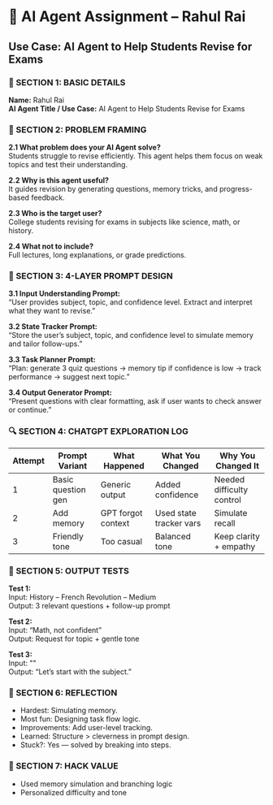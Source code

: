 
# 🧠 AI Agent Assignment – Rahul Rai

## Use Case: AI Agent to Help Students Revise for Exams

### 🧾 SECTION 1: BASIC DETAILS
**Name:** Rahul Rai  
**AI Agent Title / Use Case:** AI Agent to Help Students Revise for Exams

### 🧠 SECTION 2: PROBLEM FRAMING
**2.1 What problem does your AI Agent solve?**  
Students struggle to revise efficiently. This agent helps them focus on weak topics and test their understanding.

**2.2 Why is this agent useful?**  
It guides revision by generating questions, memory tricks, and progress-based feedback.

**2.3 Who is the target user?**  
College students revising for exams in subjects like science, math, or history.

**2.4 What not to include?**  
Full lectures, long explanations, or grade predictions.

### 🧱 SECTION 3: 4-LAYER PROMPT DESIGN
**3.1 Input Understanding Prompt:**  
“User provides subject, topic, and confidence level. Extract and interpret what they want to revise.”

**3.2 State Tracker Prompt:**  
“Store the user’s subject, topic, and confidence level to simulate memory and tailor follow-ups.”

**3.3 Task Planner Prompt:**  
“Plan: generate 3 quiz questions → memory tip if confidence is low → track performance → suggest next topic.”

**3.4 Output Generator Prompt:**  
“Present questions with clear formatting, ask if user wants to check answer or continue.”

### 🔍 SECTION 4: CHATGPT EXPLORATION LOG
| Attempt | Prompt Variant | What Happened | What You Changed | Why You Changed It |
|--------|----------------|----------------|------------------|---------------------|
| 1 | Basic question gen | Generic output | Added confidence | Needed difficulty control |
| 2 | Add memory | GPT forgot context | Used state tracker vars | Simulate recall |
| 3 | Friendly tone | Too casual | Balanced tone | Keep clarity + empathy |

### 🧪 SECTION 5: OUTPUT TESTS
**Test 1:**  
Input: History – French Revolution – Medium  
Output: 3 relevant questions + follow-up prompt

**Test 2:**  
Input: “Math, not confident”  
Output: Request for topic + gentle tone

**Test 3:**  
Input: ""  
Output: “Let’s start with the subject.”

### 🔄 SECTION 6: REFLECTION
- Hardest: Simulating memory.  
- Most fun: Designing task flow logic.  
- Improvements: Add user-level tracking.  
- Learned: Structure > cleverness in prompt design.  
- Stuck?: Yes — solved by breaking into steps.

### 🧠 SECTION 7: HACK VALUE
- Used memory simulation and branching logic  
- Personalized difficulty and tone  
